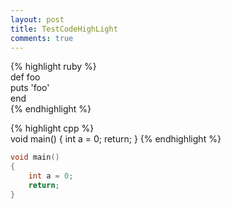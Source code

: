 ```yaml
---
layout: post
title: TestCodeHighLight
comments: true
---
```



{% highlight ruby %}  
def foo  
  puts 'foo'  
end  
{% endhighlight %}  


{% highlight cpp %}  
void main()
{
	int a = 0;
	return;
}
{% endhighlight %}  


``` cpp
void main()
{
	int a = 0;
	return;
}
```
